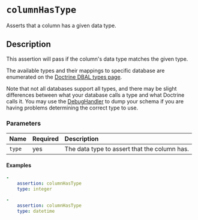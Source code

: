 # `columnHasType`

Asserts that a column has a given data type.

## Description

This assertion will pass if the column's data type matches the given type.

The available types and their mappings to specific database are enumerated on
the [Doctrine DBAL types page](https://www.doctrine-project.org/projects/doctrine-dbal/en/latest/reference/types.html).

Note that not all databases support all types, and there may be slight
differences between what your database calls a type and what Doctrine calls it.
You may use the [DebugHandler](../../DebugHandler.md) to dump your schema if
you are having problems determining the correct type to use.

### Parameters

|Name|Required|Description|
|:-|:-|:-|
|`type`|yes|The data type to assert that the column has.|

#### Examples

```yaml
-
    assertion: columnHasType
    type: integer
```

```yaml
-
    assertion: columnHasType
    type: datetime
```
